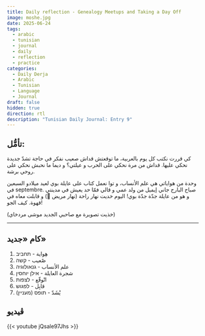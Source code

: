 ```yaml
---
title: Daily reflection - Genealogy Meetups and Taking a Day Off
image: moshe.jpg
date: 2025-06-24
tags:
  - arabic
  - tunisian
  - journal
  - daily
  - reflection
  - practice
categories:
  - Daily Derja
  - Arabic
  - Tunisian
  - Language
  - Journal
draft: false
hidden: true
direction: rtl
description: "Tunisian Daily Journal: Entry 9"
---
```


## تأمُّل:

كي قررت نكتب كل يوم بالعربية، ما توقعتش قداش صعيب نفكر في حاجة تشدّ جديدة نحكي عليها. قداش من مرة نحكي على الحرب و عيلتي؟ و ديما ما نحبش نحكي على روحي برشة.

وحدة من هواياتي هي علم الأنساب، و توا نعمل كتاب على عايلة بوي لعيد ميلادو السبعين في septembre. صباح البارح جاني إيميل من ولد عمي و قالي فمّا حد يعيش في مدينتي و هو من عايلة جدّة جدّة بوي! اليوم خديت نهار راحة (نهار مريض 👹) و قابلت معاه في قهوة. كيف الجو!

(خذيت تصويرة مع صاحبي الجديد موشى مردخاي)

---
## كام «جديد»

1. هِواية - תחביב
2. صْعيب - קשה
3. علم الأنساب - גנאולוגיה
4. شجرة العايلة - אילן יוחסין
5. اتْوقّع - לצפות
6. قابِل - לפגוש
7. يْشَدّ - תופס (מעניין)

## ڤيديو

{{< youtube jQsale97Jhs >}}

